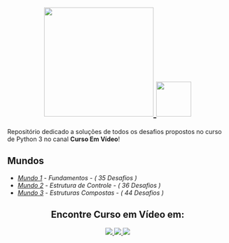 <h1 align="center">
  <a href="https://www.youtube.com/user/cursosemvideo">
    <img src="https://th3hydr4.files.wordpress.com/2021/03/logo_curso_em_video.png" width="250px" />
    <img src="https://th3hydr4.files.wordpress.com/2021/03/logo_python.png" width="80px" />
  </a>
</h1>
  
Repositório dedicado a soluções de todos os desafios propostos no curso de Python 3 no canal **Curso Em Vídeo**!

## Mundos
- [*Mundo 1*](#) - *Fundamentos - ( 35 Desafios )*
- [*Mundo 2*](#) - *Estrutura de Controle - ( 36 Desafios )*
- [*Mundo 3*](#) - *Estruturas Compostas - ( 44 Desafios )*

<h2 align="center">Encontre Curso em Vídeo em:</h2>
<p align="center">
  <a href="https://pt-br.facebook.com/CursosEmVideo/">
    <img src="https://img.shields.io/badge/facebook-0080FF?style=for-the-badge&logo=facebook&logoColor=white" />
  </a>
  <a href="https://www.instagram.com/cursoemvideo/">
    <img src="https://img.shields.io/badge/Instagram-FF0080?style=for-the-badge&logo=instagram&logoColor=white" 
  </a>
  <a href="https://www.youtube.com/user/cursosemvideo">
    <img src="https://img.shields.io/badge/Youtube-FF0000?style=for-the-badge&logo=youtube&logoColor=white" width= />
  </a>
</p>
